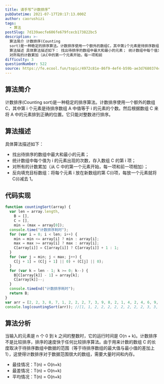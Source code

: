 ```yaml
---
title: 请手写“计数排序”
pubDatetime: 2021-07-17T20:17:13.000Z
author: caorushizi
tags:
  - 算法
postSlug: 7d139aecfe606fe679fcecb173822bc5
description: >-
  算法简介 计数排序(Counting
  sort)是一种稳定的排序算法。计数排序使用一个额外的数组C，其中第i个元素是待排序数组A中值等于i的元素的个数。然后根据数组C来将A中的元素排到正确的位置。它只能对整数进行排序。
  算法描述 具体算法描述如下： 找出待排序的数组中最大和最小的元素； 统计数组中每个值为i的元素出现的次数，存入数组C的第i项；
  对所有的计数累加（从C中的第一个元素开始，每一项和前
difficulty: 3
questionNumber: 522
source: https://fe.ecool.fun/topic/4972c81e-86f9-4ef4-b59b-ae3d7680374c
---
```


## 算法简介

计数排序(Counting sort)是一种稳定的排序算法。计数排序使用一个额外的数组 C，其中第 i 个元素是待排序数组 A 中值等于 i 的元素的个数。然后根据数组 C 来将 A 中的元素排到正确的位置。它只能对整数进行排序。

## 算法描述

具体算法描述如下：

- 找出待排序的数组中最大和最小的元素；
- 统计数组中每个值为 i 的元素出现的次数，存入数组 C 的第 i 项；
- 对所有的计数累加（从 C 中的第一个元素开始，每一项和前一项相加）；
- 反向填充目标数组：将每个元素 i 放在新数组的第 C(i)项，每放一个元素就将 C(i)减去 1。

## 代码实现

```javascript
function countingSort(array) {
  var len = array.length,
    B = [],
    C = [],
    min = (max = array[0]);
  console.time("计数排序耗时");
  for (var i = 0; i < len; i++) {
    min = min <= array[i] ? min : array[i];
    max = max >= array[i] ? max : array[i];
    C[array[i]] = C[array[i]] ? C[array[i]] + 1 : 1;
  }
  for (var j = min; j < max; j++) {
    C[j + 1] = (C[j + 1] || 0) + (C[j] || 0);
  }
  for (var k = len - 1; k >= 0; k--) {
    B[C[array[k]] - 1] = array[k];
    C[array[k]]--;
  }
  console.timeEnd("计数排序耗时");
  return B;
}
var arr = [2, 2, 3, 8, 7, 1, 2, 2, 2, 7, 3, 9, 8, 2, 1, 4, 2, 4, 6, 9, 2];
console.log(countingSort(arr)); //[1, 1, 2, 2, 2, 2, 2, 2, 2, 2, 3, 3, 4, 4, 6, 7, 7, 8, 8, 9, 9]
```

## 算法分析

当输入的元素是 n 个 0 到 k 之间的整数时，它的运行时间是 O(n + k)。计数排序不是比较排序，排序的速度快于任何比较排序算法。由于用来计数的数组 C 的长度取决于待排序数组中数据的范围（等于待排序数组的最大值与最小值的差加上 1），这使得计数排序对于数据范围很大的数组，需要大量时间和内存。

- 最佳情况：T(n) = O(n+k)
- 最差情况：T(n) = O(n+k)
- 平均情况：T(n) = O(n+k)
